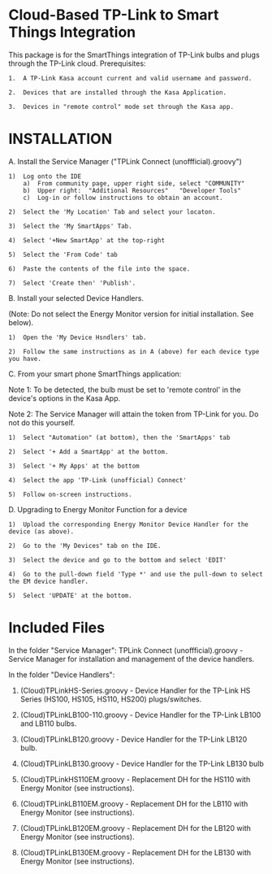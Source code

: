 # Cloud-Based TP-Link to Smart Things Integration

This package is for the SmartThings integration of TP-Link bulbs and plugs through the TP-Link cloud.  Prerequisites:

    1.  A TP-Link Kasa account current and valid username and password.
    
    2.  Devices that are installed through the Kasa Application.
    
    3.  Devices in "remote control" mode set through the Kasa app.

# INSTALLATION

A.  Install the Service Manager ("TPLink Connect (unoffficial).groovy")

    1)  Log onto the IDE
        a)  From community page, upper right side, select "COMMUNITY"
        b)  Upper right:  "Additional Resources"   "Developer Tools"
        c)  Log-in or follow instructions to obtain an account.

    2)  Select the 'My Location' Tab and select your locaton.
    
    3)  Select the 'My SmartApps' Tab.

    4)  Select '+New SmartApp' at the top-right
    
    5)  Select the 'From Code' tab

    6)  Paste the contents of the file into the space.
    
    7)  Select 'Create then' 'Publish'.
    
B.  Install your selected Device Handlers.

(Note:  Do not select the Energy Monitor version for initial installation.  See below).

    1)  Open the 'My Device Hsndlers' tab.
    
    2)  Follow the same instructions as in A (above) for each device type you have.
    
C.  From your smart phone SmartThings application:

Note 1:  To be detected, the bulb must be set to 'remote control' in the device's options in the Kasa App.

Note 2:  The Service Manager will attain the token from TP-Link for you.  Do not do this yourself.

    1)  Select "Automation" (at bottom), then the 'SmartApps' tab
    
    2)  Select '+ Add a SmartApp' at the bottom.
    
    3)  Select '+ My Apps' at the bottom
    
    4)  Select the app 'TP-Link (unofficial) Connect'
    
    5)  Follow on-screen instructions.

D.  Upgrading to Energy Monitor Function for a device

    1)  Upload the corresponding Energy Monitor Device Handler for the device (as above).
    
    2)  Go to the 'My Devices" tab on the IDE.
    
    3)  Select the device and go to the bottom and select 'EDIT'
    
    4)  Go to the pull-down field 'Type *' and use the pull-down to select the EM device handler.
    
    5)  Select 'UPDATE' at the bottom.
    
# Included Files

In the folder "Service Manager": TPLink Connect (unoffficial).groovy - Service Manager for installation and management of the device handlers.

In the folder "Device Handlers":

1.  (Cloud)TPLinkHS-Series.groovy - Device Handler for the TP-Link HS Series (HS100, HS105, HS110, HS200) plugs/switches.

2.  (Cloud)TPLinkLB100-110.groovy - Device Handler for the TP-Link LB100 and LB110 bulbs.

3.  (Cloud)TPLinkLB120.groovy - Device Handler for the TP-Link LB120 bulb.

4.  (Cloud)TPLinkLB130.groovy - Device Handler for the TP-Link LB130 bulb

5.  (Cloud)TPLinkHS110EM.groovy - Replacement DH for the HS110 with Energy Monitor (see instructions).

6.  (Cloud)TPLinkLB110EM.groovy - Replacement DH for the LB110 with Energy Monitor (see instructions).

7.  (Cloud)TPLinkLB120EM.groovy - Replacement DH for the LB120 with Energy Monitor (see instructions).

8.  (Cloud)TPLinkLB130EM.groovy - Replacement DH for the LB130 with Energy Monitor (see instructions).
